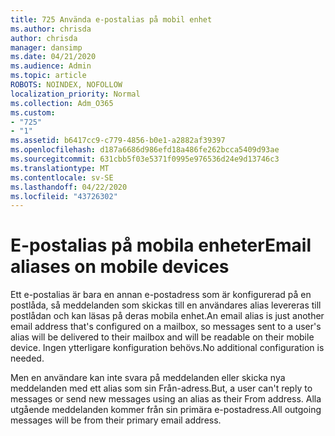 ```yaml
---
title: 725 Använda e-postalias på mobil enhet
ms.author: chrisda
author: chrisda
manager: dansimp
ms.date: 04/21/2020
ms.audience: Admin
ms.topic: article
ROBOTS: NOINDEX, NOFOLLOW
localization_priority: Normal
ms.collection: Adm_O365
ms.custom:
- "725"
- "1"
ms.assetid: b6417cc9-c779-4856-b0e1-a2882af39397
ms.openlocfilehash: d187a6686d986efd18a486fe262bcca5409d93ae
ms.sourcegitcommit: 631cbb5f03e5371f0995e976536d24e9d13746c3
ms.translationtype: MT
ms.contentlocale: sv-SE
ms.lasthandoff: 04/22/2020
ms.locfileid: "43726302"
---
```

# <a name="email-aliases-on-mobile-devices"></a><span data-ttu-id="2373c-102">E-postalias på mobila enheter</span><span class="sxs-lookup"><span data-stu-id="2373c-102">Email aliases on mobile devices</span></span>

<span data-ttu-id="2373c-103">Ett e-postalias är bara en annan e-postadress som är konfigurerad på en postlåda, så meddelanden som skickas till en användares alias levereras till postlådan och kan läsas på deras mobila enhet.</span><span class="sxs-lookup"><span data-stu-id="2373c-103">An email alias is just another email address that's configured on a mailbox, so messages sent to a user's alias will be delivered to their mailbox and will be readable on their mobile device.</span></span> <span data-ttu-id="2373c-104">Ingen ytterligare konfiguration behövs.</span><span class="sxs-lookup"><span data-stu-id="2373c-104">No additional configuration is needed.</span></span>

<span data-ttu-id="2373c-105">Men en användare kan inte svara på meddelanden eller skicka nya meddelanden med ett alias som sin Från-adress.</span><span class="sxs-lookup"><span data-stu-id="2373c-105">But, a user can't reply to messages or send new messages using an alias as their From address.</span></span> <span data-ttu-id="2373c-106">Alla utgående meddelanden kommer från sin primära e-postadress.</span><span class="sxs-lookup"><span data-stu-id="2373c-106">All outgoing messages will be from their primary email address.</span></span>
